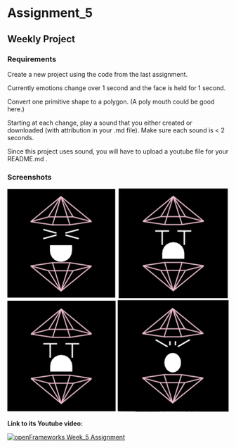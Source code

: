 
# Assignment_5

## Weekly Project

### Requirements
Create a new project using the code from the last assignment.

Currently emotions change over 1 second and the face is held for 1 second.

Convert one primitive shape to a polygon. (A poly mouth could be good here.)

Starting at each change, play a sound that you either created or downloaded (with attribution in your .md file). Make sure each sound is < 2 seconds.

Since this project uses sound, you will have to upload a youtube file for your README.md .

### Screenshots
![](images/5.png)

**Link to its Youtube video:**

[![openFrameworks Week_5 Assignment](http://img.youtube.com/vi/eb9r-ynXFdk/0.jpg)](http://www.youtube.com/watch?v=eb9r-ynXFdk)




